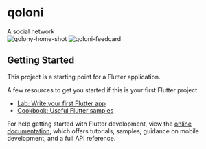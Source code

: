 # qoloni

A social network    
![qolony-home-shot](https://user-images.githubusercontent.com/40769994/229494968-ebbff88d-1b35-4240-b833-d2797526710b.png)
![qoloni-feedcard](https://user-images.githubusercontent.com/40769994/229526130-1e525884-03bd-4689-bb60-d78217ac90a5.png)



## Getting Started

This project is a starting point for a Flutter application.

A few resources to get you started if this is your first Flutter project:

- [Lab: Write your first Flutter app](https://docs.flutter.dev/get-started/codelab)
- [Cookbook: Useful Flutter samples](https://docs.flutter.dev/cookbook)

For help getting started with Flutter development, view the
[online documentation](https://docs.flutter.dev/), which offers tutorials,
samples, guidance on mobile development, and a full API reference.
